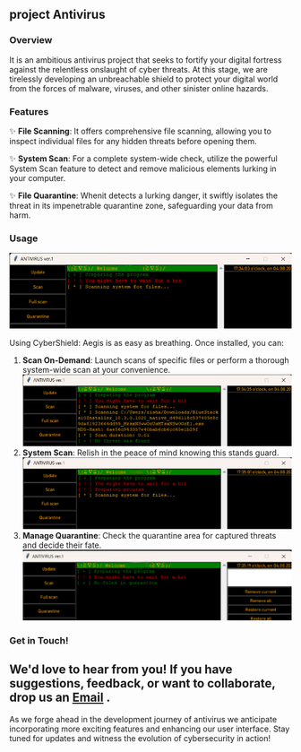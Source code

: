 



## project Antivirus

### Overview

It is an ambitious antivirus project that seeks to fortify your digital fortress against the relentless onslaught of cyber threats. At this stage, we are tirelessly developing an unbreachable shield to protect your digital world from the forces of malware, viruses, and other sinister online hazards.


### Features

✨ **File Scanning**:  It offers comprehensive file scanning, allowing you to inspect individual files for any hidden threats before opening them.

✨ **System Scan**: For a complete system-wide check, utilize the powerful System Scan feature to detect and remove malicious elements lurking in your computer.

✨ **File Quarantine**: Whenit  detects a lurking danger, it swiftly isolates the threat in its impenetrable quarantine zone, safeguarding your data from harm.



### Usage

![Scan Screenshot](https://github.com/R1SH4BH81/antivirus/raw/main/img/img1.png)

Using CyberShield: Aegis is as easy as breathing. Once installed, you can:

1. **Scan On-Demand**: Launch scans of specific files or perform a thorough system-wide scan at your convenience. <br><img src="https://github.com/R1SH4BH81/antivirus/raw/main/img/img2.png" alt ="image showing the scan on demand program executing."><br>
2. **System Scan**: Relish in the peace of mind knowing this stands guard.<br><img src="https://github.com/R1SH4BH81/antivirus/raw/main/img/img3.png" title="image showing the staring process of full system scan."><br>
3. **Manage Quarantine**: Check the quarantine area for captured threats and decide their fate.<br><img src="https://github.com/R1SH4BH81/antivirus/raw/main/img/img4.png" alt="image showing quarantine menu on the right side of program."><br>




### Get in Touch!

We'd love to hear from you! If you have suggestions, feedback, or want to collaborate, drop us an <a href="malito:rishabhmishra.81e@gmail.com">Email</a> .
---
As we forge ahead in the development journey of antivirus we anticipate incorporating more exciting features and enhancing our user interface. Stay tuned for updates and witness the evolution of cybersecurity in action! 
